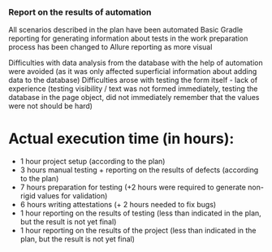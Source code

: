 ### Report on the results of automation

All scenarios described in the plan have been automated
Basic Gradle reporting for generating information about tests in the work preparation process has been changed
to Allure reporting as more visual

Difficulties with data analysis from the database with the help of automation were avoided (as it was only affected
superficial information about adding data to the database)
Difficulties arose with testing the form itself - lack of experience (testing visibility / text
was not formed immediately, testing the database in the page object, did not immediately remember that the values were not
should be hard)

# Actual execution time (in hours):
- 1 hour project setup (according to the plan)
- 3 hours manual testing + reporting on the results of defects (according to the plan)
- 7 hours preparation for testing (+2 hours were required to generate non-rigid values for validation)
- 6 hours writing attestations (+ 2 hours needed to fix bugs)
- 1 hour reporting on the results of testing (less than indicated in the plan, but the result is not yet final)
- 1 hour reporting on the results of the project (less than indicated in the plan, but the result is not yet final)

